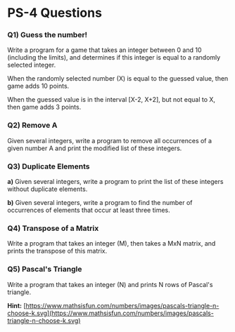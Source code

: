 # PS-4 Questions

### **Q1) Guess the number!**

Write a program for a game that takes an integer between 0 and 10 (including the limits), and determines if this integer is equal to a randomly selected integer.

When the randomly selected number (X) is equal to the guessed value, then game adds 10 points.

When the guessed value is in the interval [X-2, X+2], but not equal to X, then game adds 3 points.

### **Q2) Remove A**

Given several integers, write a program to remove all occurrences of a given number A and print the modified list of these integers.

### **Q3) Duplicate Elements**

**a)** Given several integers, write a program to print the list of these integers without duplicate elements.

**b)** Given several integers, write a program to find the number of occurrences of elements that occur at least three times.

### **Q4) Transpose of a Matrix**

Write a program that takes an integer (M), then takes a MxN matrix, and prints the transpose of this matrix.

### **Q5) Pascal's Triangle**

Write a program that takes an integer (N) and prints N rows of Pascal's triangle.

**Hint:** [https://www.mathsisfun.com/numbers/images/pascals-triangle-n-choose-k.svg](https://www.mathsisfun.com/numbers/images/pascals-triangle-n-choose-k.svg)